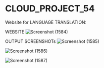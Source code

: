 # CLOUD_PROJECT_54

Website for LANGUAGE TRANSLATION:

WEBSITE 
![Screenshot (1584)](https://user-images.githubusercontent.com/59607046/141054779-1d487533-a732-45f6-b77c-27818e7b359a.png)

OUTPUT SCREENSHOTs
![Screenshot (1585)](https://user-images.githubusercontent.com/59607046/141054818-95f30ca8-3430-4472-a371-6bc5ce7d5ba9.png)

![Screenshot (1586)](https://user-images.githubusercontent.com/59607046/141054839-622eb396-65d8-4a7e-b72d-ab9ba0760376.png)

![Screenshot (1587)](https://user-images.githubusercontent.com/59607046/141054860-09b78fea-22a1-4588-9568-3505df220317.png)
